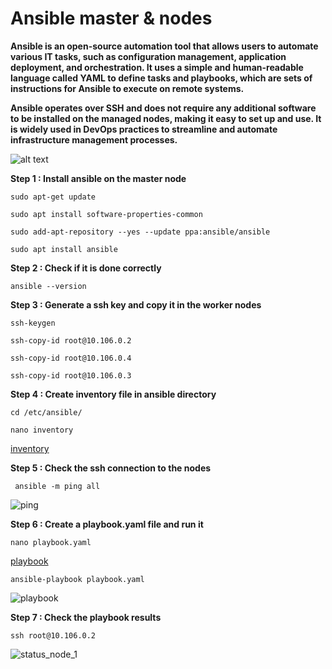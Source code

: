 # Ansible master & nodes
**Ansible is an open-source automation tool that allows users to automate various IT tasks, such as configuration management, application deployment, and orchestration. It uses a simple and human-readable language called YAML to define tasks and playbooks, which are sets of instructions for Ansible to execute on remote systems.**

**Ansible operates over SSH and does not require any additional software to be installed on the managed nodes, making it easy to set up and use. It is widely used in DevOps practices to streamline and automate infrastructure management processes.**

![alt text](https://www.devopsschool.com/blog/wp-content/uploads/2019/07/Understanding-Ansible-Architecture-using-diagram1.png)

**Step 1 : Install ansible on the master node**

`sudo apt-get update`

`sudo apt install software-properties-common`

`sudo add-apt-repository --yes --update ppa:ansible/ansible`

`sudo apt install ansible`

**Step 2 : Check if it is done correctly**

`ansible --version`

**Step 3 : Generate a ssh key and copy it in the worker nodes**

`ssh-keygen`

`ssh-copy-id root@10.106.0.2`

`ssh-copy-id root@10.106.0.4`

`ssh-copy-id root@10.106.0.3`

**Step 4 : Create inventory file in ansible directory**

`cd /etc/ansible/`

`nano inventory`

[inventory](https://github.com/gakengabinatsume/DevOps2023/blob/main/Ansible_project/inventory)

**Step 5 : Check the ssh connection to the nodes**

` ansible -m ping all`

![ping](https://github.com/gakengabinatsume/DevOps2023/assets/141765846/00f34204-252d-4bb2-bce2-d2f63ebbc070)

**Step 6 : Create a playbook.yaml file and run it**

`nano playbook.yaml`

[playbook](https://github.com/gakengabinatsume/DevOps2023/blob/main/Ansible_project/playbook.yaml/)

`ansible-playbook playbook.yaml`

![playbook](https://github.com/gakengabinatsume/DevOps2023/assets/141765846/7d430aa0-9816-4f45-81a0-2baa0636c27d)

**Step 7 : Check the playbook results**

`ssh root@10.106.0.2`

![status_node_1](https://github.com/gakengabinatsume/DevOps2023/assets/141765846/553896cf-1600-4e52-9d11-5df72ced71eb)


